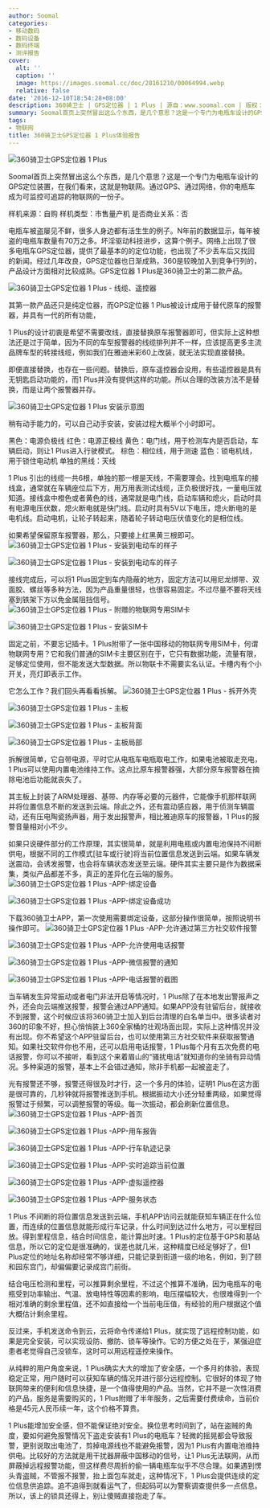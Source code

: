 ```yaml
---
author: Soomal
categories:
- 移动数码
- 数码设备
- 数码终端
- 测评报告
cover:
  alt: ''
  caption: ''
  image: https://images.soomal.cc/doc/20161210/00064994.webp
  relative: false
date: '2016-12-10T18:54:28+08:00'
description: 360骑卫士 | GPS定位器 | 1 Plus | 源自：www.soomal.com | 版权：原创 |  平均/总评分：10.00/50
summary: Soomal首页上突然冒出这么个东西，是几个意思？这是一个专门为电瓶车设计的GPS定位装置，在我们看来，这就是物联网。通过GPS、通过网络，你的电瓶车成为可监控可追踪的物联网的一份子
tags:
- 物联网
title: 360骑卫士GPS定位器 1 Plus体验报告
---
```


![360骑卫士GPS定位器 1 Plus](https://images.soomal.cc/doc/20161030/00064041.webp)



Soomal首页上突然冒出这么个东西，是几个意思？这是一个专门为电瓶车设计的GPS定位装置，在我们看来，这就是物联网。通过GPS、通过网络，你的电瓶车成为可监控可追踪的物联网的一份子。


样机来源：自购
样机类型：市售量产机
是否商业关系：否

电瓶车被盗屡见不鲜，很多人身边都有活生生的例子。N年前的数据显示，每年被盗的电瓶车数量有70万之多。坏淫驱动科技进步，这算个例子。网络上出现了很多电瓶车GPS定位器，提供了最基本的的定位功能，也出现了不少丢车后又找回的新闻。经过几年改良，GPS定位器也日渐成熟，360是较晚加入到竞争行列的，产品设计方面相对比较成熟。GPS定位器 1 Plus是360骑卫士的第二款产品。

![360骑卫士GPS定位器 1 Plus - 线缆、遥控器](https://images.soomal.cc/doc/20161030/00064049.webp)




其第一款产品还只是纯定位器，而GPS定位器 1 Plus被设计成用于替代原车的报警器，并具有一代的所有功能，

1 Plus的设计初衷是希望不需要改线，直接替换原车报警器即可，但实际上这种想法还是过于简单，因为不同的车型报警器的线缆排列并不一样，应该提高更多主流品牌车型的转接线缆，例如我们在雅迪米彩60上改装，就无法实现直接替换。

即便直接替换，也存在一些问题。替换后，原车遥控器会没用，有些遥控器是具有无钥匙启动功能的，而1 Plus并没有提供这样的功能。所以合理的改装方法不是替换，而是让两个报警器并存。

![360骑卫士GPS定位器 1 Plus 安装示意图](https://images.soomal.cc/doc/20161210/00064981.webp)




稍有动手能力的，可以自己动手安装，安装过程大概半个小时即可。


黑色：电源负极线
红色：电源正极线
黄色：电门线，用于检测车内是否启动，车辆启动，则让1 Plus进入行驶模式。
棕色：相位线，用于测速
蓝色：锁电机线，用于锁住电动机
单独的黑线：天线

1 Plus 引出的线缆一共6根，单独的那一根是天线，不需要理会。找到电瓶车的接线盒，通常就在车辆座位后下方，用万用表测试线缆，正负极很好找，一量电压就知道。接线盒中橙色或者黄色的线，通常就是电门线，启动车辆和熄火，启动时具有电源电压伏数，熄火断电就是快门线。启动时具有5V以下电压，熄火断电的是电机线。启动电机，让轮子转起来，随着轮子转动电压伏值变化的是相位线。

如果希望保留原车报警器，那么，只要接上红黑黄三根即可。
![360骑卫士GPS定位器 1 Plus - 安装到电动车的样子](https://images.soomal.cc/doc/20161030/00064056_01.webp)




![360骑卫士GPS定位器 1 Plus - 安装到电动车的样子](https://images.soomal.cc/doc/20161030/00064057_01.webp)




接线完成后，可以将1 Plus固定到车内隐蔽的地方，固定方法可以用尼龙绑带、双面胶、螺丝等多种方法，因为产品重量很轻，也很容易固定。不过尽量不要将天线塞到铁架下方以免金属阻挡信号。
![360骑卫士GPS定位器 1 Plus - 附赠的物联网专用SIM卡](https://images.soomal.cc/doc/20161030/00064046_01.webp)




![360骑卫士GPS定位器 1 Plus - 安装SIM卡](https://images.soomal.cc/doc/20161030/00064047_01.webp)




固定之前，不要忘记插卡。1 Plus附带了一张中国移动的物联网专用SIM卡，何谓物联网专用？它和我们普通的SIM卡主要区别在于，它只有数据功能，流量有限，足够定位使用，但不能发送大型数据。所以物联卡不需要实名认证。卡槽内有个小开关，亮灯即表示工作。

它怎么工作？我们回头再看看拆解。
![360骑卫士GPS定位器 1 Plus - 拆开外壳](https://images.soomal.cc/doc/20161030/00064050_01.webp)




![360骑卫士GPS定位器 1 Plus - 主板](https://images.soomal.cc/doc/20161030/00064052_01.webp)




![360骑卫士GPS定位器 1 Plus - 主板背面](https://images.soomal.cc/doc/20161030/00064053_01.webp)




![360骑卫士GPS定位器 1 Plus - 主板局部](https://images.soomal.cc/doc/20161030/00064054_01.webp)




拆解很简单，它自带电源，平时它从电瓶车电瓶取电工作，如果电池被取走充电，1 Plus可以使用内置电池维持工作。这点比原车报警器强，大部分原车报警器在摘除电池后功能就丧失了。

其主板上封装了ARM处理器、基带、内存等必要的元器件，它能像手机那样联网并将位置信息不断的发送到云端。除此之外，还有震动感应器，用于侦测车辆震动，还有压电陶瓷扬声器，用于发出报警声，相比雅迪原车的报警器，1 Plus的报警音量相对小不少。

如果只说硬件部分的工作原理，其实很简单，就是利用电瓶或内置电池保持不间断供电，根据不同的工作模式[驻车或行驶]将当前位置信息发送到云端。如果车辆发送震动，会诱发报警，也会将车辆状态发送至云端。硬件其实主要只是作为数据采集，类似产品都差不多，真正的差异化在云端的服务。
![360骑卫士GPS定位器 1 Plus -APP-绑定设备](https://images.soomal.cc/doc/20161210/00064982_01.webp)




![360骑卫士GPS定位器 1 Plus -APP-绑定设备成功](https://images.soomal.cc/doc/20161210/00064983_01.webp)




下载360骑卫士APP，第一次使用需要绑定设备，这部分操作很简单，按照说明书操作即可。
![360骑卫士GPS定位器 1 Plus -APP-允许通过第三方社交软件报警](https://images.soomal.cc/doc/20161210/00064984_01.webp)




![360骑卫士GPS定位器 1 Plus -APP-允许使用电话报警](https://images.soomal.cc/doc/20161210/00064985_01.webp)




![360骑卫士GPS定位器 1 Plus -APP-微信报警的通知](https://images.soomal.cc/doc/20161210/00064986_01.webp)




![360骑卫士GPS定位器 1 Plus -APP-电话报警的截图](https://images.soomal.cc/doc/20161210/00064987_01.webp)




当车辆发生异常振动或者电门非法开启等情况时，1 Plus除了在本地发出警报声之外，还会向云端推送报警，报警会通过APP通知。如果APP没有驻留后台，就接收不到报警，这个时候应该将360骑卫士加入到后台清理的白名单当中。很多读者对360的印象不好，担心悄悄装上360全家桶的壮观场面出现，实际上这种情况并没有出现。你不希望这个APP驻留后台，也可以使用第三方社交软件来获取报警通知。如果社交软件你也不用，还可以启用电话报警，1 Plus每个月有五次免费的电话报警，你可以不接听，看到这个来着眉山的“骚扰电话”就知道你的坐骑有异动情况。多种渠道的报警，基本上不会错过通知，除非手机都一起被盗走了。

光有报警还不够，报警还得很及时才行，这一个多月的体验，证明1 Plus在这方面是很可靠的，几秒钟就将报警推送到手机。根据振动大小还分轻重两级，如果觉得报警过于频繁，可以调整报警的等级。每一次振动，都会刷新位置信息。
![360骑卫士GPS定位器 1 Plus -APP-首页](https://images.soomal.cc/doc/20161210/00064988_01.webp)




![360骑卫士GPS定位器 1 Plus -APP-用车报告](https://images.soomal.cc/doc/20161210/00064989_01.webp)




![360骑卫士GPS定位器 1 Plus -APP-行车轨迹记录](https://images.soomal.cc/doc/20161210/00064990_01.webp)




![360骑卫士GPS定位器 1 Plus -APP-实时追踪当前位置](https://images.soomal.cc/doc/20161210/00064991_01.webp)




![360骑卫士GPS定位器 1 Plus -APP-虚拟遥控器](https://images.soomal.cc/doc/20161210/00064992_01.webp)




![360骑卫士GPS定位器 1 Plus -APP-服务状态](https://images.soomal.cc/doc/20161210/00064993_01.webp)




1 Plus 不间断的将位置信息发送到云端，手机APP访问云就能获知车辆正在什么位置，而连续的位置信息就能形成行车记录，什么时间到达过什么地方，可以里程回放。得到里程信息，结合时间信息，能计算出时速。1 Plus的定位基于GPS和基站信息，所以它的定位是很准确的，误差也就几米，这种精度已经足够好了，但1 Plus定位的地址名称却经常不够详细，只能记录到街道一级的地名，例如，到了颐和园东宫门，却偏偏要记录成宫门前街。

结合电压检测和里程，可以推算剩余里程，不过这个推算不准确，因为电瓶车的电瓶受到功率输出、气温、放电特性等因素的影响，电压摆幅较大，也很难得到一个相对准确的剩余里程值，还不如直接给一个当前电压值，有经验的用户根据这个值大概估计剩余里程。

反过来，手机发送命令到云，云将命令传递给1 Plus，就实现了远程控制功能，如果是完全安装，可以实现设防、撤防、锁车等操作。它的方便之处在于，某强迫症患者老觉得自己没锁车，这时可以用远程遥控来操作。


从纯粹的用户角度来说，1 Plus确实大大的增加了安全感，一个多月的体验，表现稳定正常，用户随时可以获知车辆的情况并进行部分远程控制。它很好的体现了物联网带来的便利和信息快捷，是一个值得使用的产品。当然，它并不是一次性消费的产品，服务是需要购买的，1 Plus附赠了半年服务，之后需要付费续命，当前价格是45元人民币续一年，这个价格不算贵。

1 Plus能增加安全感，但不能保证绝对安全。换位思考时间到了，站在盗贼的角度，要如何避免报警情况下盗走安装有1 Plus的电瓶车？轻微的摇晃都会导致报警，更别说取出电池了，剪掉电源线也不能避免报警，因为1 Plus有内置电池维持供电。比较好的方法就是用干扰器屏蔽中国移动的信号，让1 Plus无法联网，从而屏蔽掉远程报警功能，但这样费尽周折的偷一辆电瓶车似乎不尽合理。如果遇到愣头青盗贼，不管报不报警，抬上面包车就走，这种情况下，1 Plus会提供连续的定位信息供追踪。追不追得到就看运气了，但起码可以为警察调查提供多一点信息。所以，该上的锁具还得上，别让傻贼直接抱走了车。